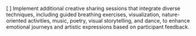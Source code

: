 [ ] Implement additional creative sharing sessions that integrate diverse techniques, including guided breathing exercises, visualization, nature-oriented activities, music, poetry, visual storytelling, and dance, to enhance emotional journeys and artistic expressions based on participant feedback.